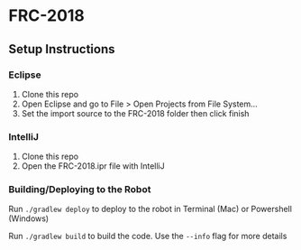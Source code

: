 # FRC-2018

## Setup Instructions

### Eclipse
1. Clone this repo
1. Open Eclipse and go to File > Open Projects from File System...
1. Set the import source to the FRC-2018 folder then click finish

### IntelliJ
1. Clone this repo
1. Open the FRC-2018.ipr file with IntelliJ

### Building/Deploying to the Robot
Run `./gradlew deploy` to deploy to the robot in Terminal (Mac) or Powershell (Windows)

Run `./gradlew build` to build the code.  Use the `--info` flag for more details
